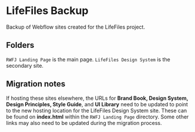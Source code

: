 # LifeFiles Backup

Backup of Webflow sites created for the LifeFiles project.


## Folders

``RWFJ Landing Page`` is the main page. ``LifeFiles Design System`` is the secondary site.

## Migration notes

If hosting these sites elsewhere, the URLs for **Brand Book, Design System, Design Principles, Style Guide**, and **UI Library** need to be updated to point to the new hosting location for the LifeFiles Design System site. These can be found on **index.html** within the ``RWFJ Landing Page`` directory. Some other links may also need to be updated during the migration process.